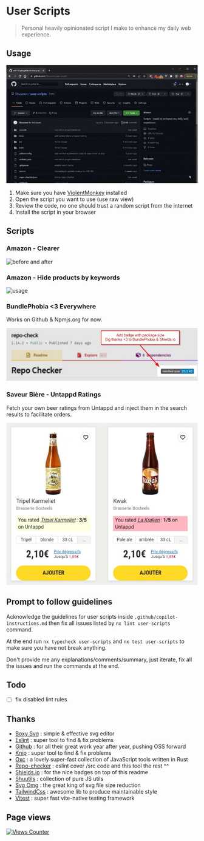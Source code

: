 # User Scripts

> Personal heavily opinionated script I make to enhance my daily web experience.

## Usage

![demo](docs/demo.gif)

1. Make sure you have [ViolentMonkey](https://violentmonkey.github.io) installed
2. Open the script you want to use (use raw view)
3. Review the code, no one should trust a random script from the internet
4. Install the script in your browser

## Scripts

### Amazon - Clearer

![before and after](https://i.imgur.com/cxkNxIe.jpg)

### Amazon - Hide products by keywords

![usage](https://i.imgur.com/hoSV2LC.gif)

### BundlePhobia <3 Everywhere

Works on Github & Npmjs.org for now.

![demo](src/bundlephobia-everywhere.demo.jpg)

### Saveur Bière - Untappd Ratings

Fetch your own beer ratings from Untappd and inject them in the search results to facilitate orders.

![demo](src/saveur-biere-ratings.demo.jpg)

## Prompt to follow guidelines

Acknowledge the guidelines for user scripts inside `.github/copilot-instructions.md` then fix all issues listed by `nx lint user-scripts` command.

At the end run `nx typecheck user-scripts` and `nx test user-scripts` to make sure you have not break anything.

Don't provide me any explanations/comments/summary, just iterate, fix all the issues and run the commands at the end.

## Todo

- [ ] fix disabled lint rules

## Thanks

- [Boxy Svg](https://boxy-svg.com) : simple & effective svg editor
- [Eslint](https://eslint.org) : super tool to find & fix problems
- [Github](https://github.com) : for all their great work year after year, pushing OSS forward
- [Knip](https://github.com/webpro/knip) : super tool to find & fix problems
- [Oxc](https://oxc.rs) : a lovely super-fast collection of JavaScript tools written in Rust
- [Repo-checker](https://github.com/Shuunen/repo-checker) : eslint cover /src code and this tool the rest ^^
- [Shields.io](https://shields.io) : for the nice badges on top of this readme
- [Shuutils](https://github.com/Shuunen/shuutils) : collection of pure JS utils
- [Svg Omg](https://jakearchibald.github.io/svgomg/) : the great king of svg file size reduction
- [TailwindCss](https://tailwindcss.com) : awesome lib to produce maintainable style
- [Vitest](https://github.com/vitest-dev/vitest) : super fast vite-native testing framework

## Page views

[![Views Counter](https://views-counter.vercel.app/badge?pageId=Shuunen%2Fuser-scripts&leftColor=5c5c5c&rightColor=07a62f&type=total&label=Visitors&style=none)](https://github.com/Kumara2mahe/Views-Counter)
